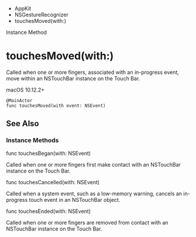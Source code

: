 

- AppKit
- NSGestureRecognizer
-  touchesMoved(with:) 

Instance Method

# touchesMoved(with:)

Called when one or more fingers, associated with an in-progress event, move within an NSTouchBar instance on the Touch Bar.

macOS 10.12.2+

``` source
@MainActor
func touchesMoved(with event: NSEvent)
```

## See Also

### Instance Methods

func touchesBegan(with: NSEvent)

Called when one or more fingers first make contact with an NSTouchBar instance on the Touch Bar.

func touchesCancelled(with: NSEvent)

Called when a system event, such as a low-memory warning, cancels an in-progress touch event in an NSTouchBar object.

func touchesEnded(with: NSEvent)

Called when one or more fingers are removed from contact with an NSTouchBar instance on the Touch Bar.

